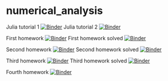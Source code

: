 # numerical_analysis

Julia tutorial 1 [![Binder](https://mybinder.org/badge_logo.svg)](https://mybinder.org/v2/gh/luissilvestre/numerical_analysis/HEAD?labpath=tutorial1.ipynb)
Julia tutorial 2 [![Binder](https://mybinder.org/badge_logo.svg)](https://mybinder.org/v2/gh/luissilvestre/numerical_analysis/HEAD?labpath=tutorial2.ipynb)

First homework [![Binder](https://mybinder.org/badge_logo.svg)](https://mybinder.org/v2/gh/luissilvestre/numerical_analysis/HEAD?labpath=hw1.ipynb)
First homework solved [![Binder](https://mybinder.org/badge_logo.svg)](https://mybinder.org/v2/gh/luissilvestre/numerical_analysis/HEAD?labpath=hw1_solved.ipynb)


Second homework [![Binder](https://mybinder.org/badge_logo.svg)](https://mybinder.org/v2/gh/luissilvestre/numerical_analysis/HEAD?labpath=hw2.ipynb)
Second homework solved [![Binder](https://mybinder.org/badge_logo.svg)](https://mybinder.org/v2/gh/luissilvestre/numerical_analysis/HEAD?labpath=hw2_solved.ipynb)

Third homework [![Binder](https://mybinder.org/badge_logo.svg)](https://mybinder.org/v2/gh/luissilvestre/numerical_analysis/HEAD?labpath=hw3.ipynb)
Third homework solved [![Binder](https://mybinder.org/badge_logo.svg)](https://mybinder.org/v2/gh/luissilvestre/numerical_analysis/HEAD?labpath=hw3_solved.ipynb)

Fourth homework [![Binder](https://mybinder.org/badge_logo.svg)](https://mybinder.org/v2/gh/luissilvestre/numerical_analysis/HEAD?labpath=hw4.ipynb)
